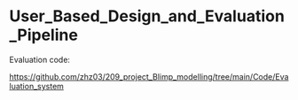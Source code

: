 # User_Based_Design_and_Evaluation_Pipeline

Evaluation code: 

https://github.com/zhz03/209_project_Blimp_modelling/tree/main/Code/Evaluation_system
